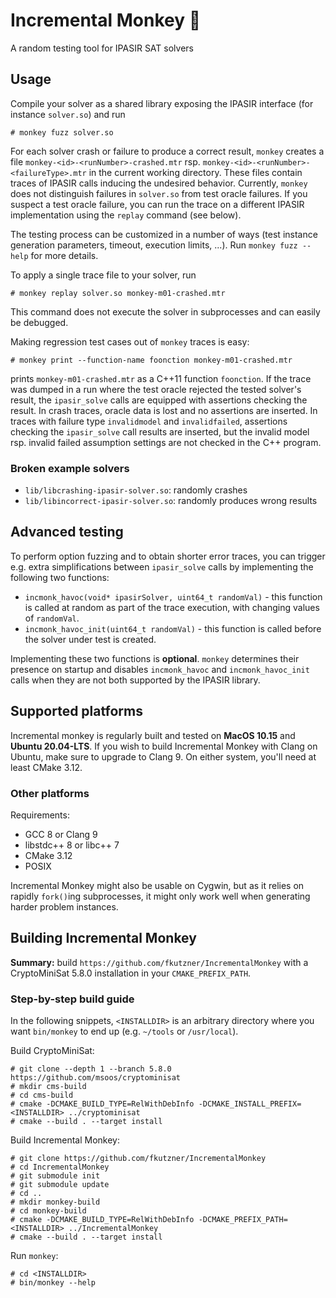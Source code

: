 # Incremental Monkey 🐒

A random testing tool for IPASIR SAT solvers

## Usage

Compile your solver as a shared library exposing the IPASIR 
interface (for instance `solver.so`) and run
```
# monkey fuzz solver.so
```

For each solver crash or failure to produce a correct result,
`monkey` creates a file `monkey-<id>-<runNumber>-crashed.mtr`
rsp. `monkey-<id>-<runNumber>-<failureType>.mtr` in the current working
directory. These files contain traces of IPASIR calls inducing the
undesired behavior. Currently, `monkey` does not distinguish failures
in `solver.so` from test oracle failures. If you suspect a test
oracle failure, you can run the trace on a different
IPASIR implementation using the `replay` command (see below).

The testing process can be customized in a number of ways
(test instance generation parameters, timeout, execution limits, ...).
Run `monkey fuzz --help` for more details.

To apply a single trace file to your solver, run
```
# monkey replay solver.so monkey-m01-crashed.mtr
```
This command does not execute the solver in subprocesses and can
easily be debugged.

Making regression test cases out of `monkey` traces is easy:
```
# monkey print --function-name foonction monkey-m01-crashed.mtr
```
prints `monkey-m01-crashed.mtr` as a C++11 function `foonction`.
If the trace was dumped in a run where the test oracle rejected
the tested solver's result, the `ipasir_solve` calls are equipped
with assertions checking the result. In crash traces, oracle data
is lost and no assertions are inserted. In traces with failure
type `invalidmodel` and `invalidfailed`, assertions checking the
`ipasir_solve` call results are inserted, but the invalid model
rsp. invalid failed assumption settings are not checked in the
C++ program.



### Broken example solvers

* `lib/libcrashing-ipasir-solver.so`: randomly crashes
* `lib/libincorrect-ipasir-solver.so`: randomly produces wrong results

## Advanced testing

To perform option fuzzing and to obtain shorter error traces, you can
trigger e.g. extra simplifications between `ipasir_solve` calls by
implementing the following two functions:

* `incmonk_havoc(void* ipasirSolver, uint64_t randomVal)` - this function is called at
   random as part of the trace execution, with changing values of `randomVal`.
* `incmonk_havoc_init(uint64_t randomVal)` - this function is called before the
   solver under test is created.

Implementing these two functions is **optional**. `monkey` determines their presence
on startup and disables `incmonk_havoc` and `incmonk_havoc_init` calls when they
are not both supported by the IPASIR library.


## Supported platforms

Incremental monkey is regularly built and tested on **MacOS 10.15** and
**Ubuntu 20.04-LTS**. If you wish to build Incremental Monkey with Clang
on Ubuntu, make sure to upgrade to Clang 9. On either system, you'll need
at least CMake 3.12.

### Other platforms

Requirements:

* GCC 8 or Clang 9
* libstdc++ 8 or libc++ 7
* CMake 3.12
* POSIX

Incremental Monkey might also be usable on Cygwin, but as it relies
on rapidly `fork()`ing subprocesses, it might only work well when
generating harder problem instances.


## Building Incremental Monkey

**Summary:** build `https://github.com/fkutzner/IncrementalMonkey` with
a CryptoMiniSat 5.8.0 installation in your `CMAKE_PREFIX_PATH`.

### Step-by-step build guide

In the following snippets, `<INSTALLDIR>` is an arbitrary directory
where you want `bin/monkey` to end up (e.g. `~/tools` or
`/usr/local`).

Build CryptoMiniSat:

```
# git clone --depth 1 --branch 5.8.0 https://github.com/msoos/cryptominisat
# mkdir cms-build
# cd cms-build
# cmake -DCMAKE_BUILD_TYPE=RelWithDebInfo -DCMAKE_INSTALL_PREFIX=<INSTALLDIR> ../cryptominisat
# cmake --build . --target install
```

Build Incremental Monkey:
```
# git clone https://github.com/fkutzner/IncrementalMonkey
# cd IncrementalMonkey
# git submodule init
# git submodule update
# cd ..
# mkdir monkey-build
# cd monkey-build
# cmake -DCMAKE_BUILD_TYPE=RelWithDebInfo -DCMAKE_PREFIX_PATH=<INSTALLDIR> ../IncrementalMonkey
# cmake --build . --target install
```

Run `monkey`:
```
# cd <INSTALLDIR>
# bin/monkey --help
```



